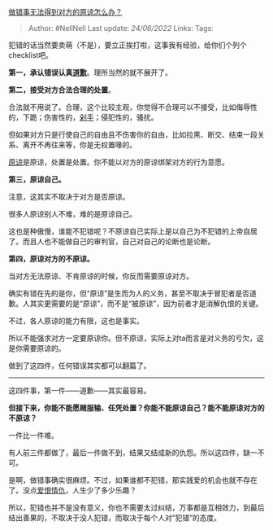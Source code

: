 [做错事无法得到对方的原谅怎么办？](https://www.zhihu.com/question/59242753/answer/2537739998)

>Author: #NellNell
>Last update: *24/06/2022*
>Links:
>Tags:

犯错的话当然要卖萌（不是），要立正挨打啦，这事我有经验，给你们个列个checklist吧。

**第一，承认错误认真[道歉](https://www.zhihu.com/search?q=%E9%81%93%E6%AD%89&search_source=Entity&hybrid_search_source=Entity&hybrid_search_extra=%7B%22sourceType%22%3A%22answer%22%2C%22sourceId%22%3A2537739998%7D)**。理所当然的就不展开了。

**第二，接受对方合法合理的处置**。

合法就不用说了。合理，这个比较主观，你觉得不合理可以不接受，比如侮辱性的，下跪；伤害性的，[剁手](https://www.zhihu.com/search?q=%E5%89%81%E6%89%8B&search_source=Entity&hybrid_search_source=Entity&hybrid_search_extra=%7B%22sourceType%22%3A%22answer%22%2C%22sourceId%22%3A2537739998%7D)；侵犯性的，骚扰。

但如果对方只是行使自己的自由且不伤害你的自由，比如拉黑、断交、结束一段关系、离开不再往来等，你是无权置喙的。

[原谅](https://www.zhihu.com/search?q=%E5%8E%9F%E8%B0%85&search_source=Entity&hybrid_search_source=Entity&hybrid_search_extra=%7B%22sourceType%22%3A%22answer%22%2C%22sourceId%22%3A2537739998%7D)是原谅，处置是处置。你不能以对方的原谅绑架对方的行为意愿。

**第三，原谅自己。**

注意，这其实不取决于对方是否原谅。

很多人原谅别人不难，难的是原谅自己。

这也是种傲慢，谁能不犯错呢？不原谅自己实际上是以自己为不犯错的上帝自居了。而且人也不能做自己的审判官，自己对自己的论断也是论断。

**第四，原谅对方的不原谅。**

当对方无法原谅、不肯原谅的时候，你反而需要原谅对方。

确实有错在先的是你，但“原谅”是生而为人的义务，甚至不取决于冒犯者是否道歉。人其实更需要的是“原谅”，而不是“被原谅”，因为前者才是消解仇恨的关键。

不过，各人原谅的能力有限，这也是事实。

所以不能强求对方一定要原谅你。但不原谅，实际上对ta而言是对义务的亏欠，这是你需要原谅的。

做到了这四件，任何错误其实都可以翻篇了。

---

这四件事，第一件——道歉——其实最容易。

**但接下来，你能不能愿赌服输、任凭处置？你能不能原谅自己？能不能原谅对方的不原谅？**

一件比一件难。

有人前三件都做了，最后一件做不到，结果又结成新的仇怨。所以这四件，缺一不可。

是啊，做错事确实很麻烦。不过，如果谁都不犯错，那实践爱的机会也就不存在了。没点[爱恨情仇](https://www.zhihu.com/search?q=%E7%88%B1%E6%81%A8%E6%83%85%E4%BB%87&search_source=Entity&hybrid_search_source=Entity&hybrid_search_extra=%7B%22sourceType%22%3A%22answer%22%2C%22sourceId%22%3A2537739998%7D)，人生少了多少乐趣？

所以，犯错也并不是没有意义，你也不需要太过纠结，万事都是互相效力，到最后结出善果的，不取决于没人犯错，而取决于每个人对“犯错”的态度。
